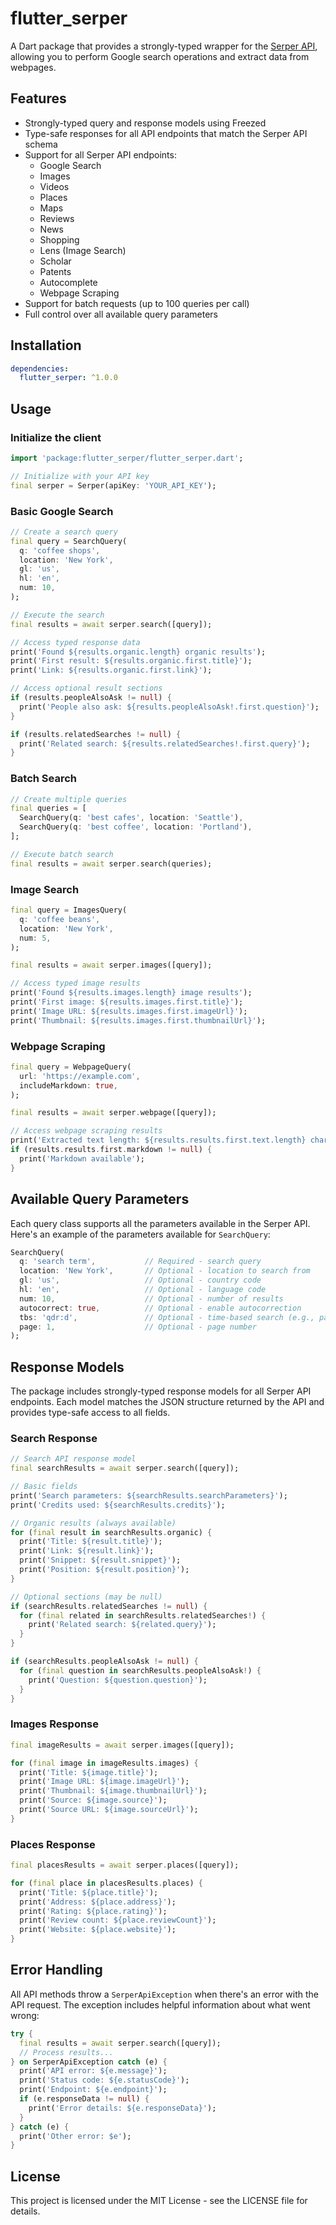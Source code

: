 # flutter_serper

A Dart package that provides a strongly-typed wrapper for the [Serper API](https://serper.dev/), allowing you to perform Google search operations and extract data from webpages.

## Features

- Strongly-typed query and response models using Freezed
- Type-safe responses for all API endpoints that match the Serper API schema
- Support for all Serper API endpoints:
  - Google Search
  - Images
  - Videos
  - Places
  - Maps
  - Reviews
  - News
  - Shopping
  - Lens (Image Search) 
  - Scholar
  - Patents
  - Autocomplete
  - Webpage Scraping
- Support for batch requests (up to 100 queries per call)
- Full control over all available query parameters

## Installation

```yaml
dependencies:
  flutter_serper: ^1.0.0
```

## Usage

### Initialize the client

```dart
import 'package:flutter_serper/flutter_serper.dart';

// Initialize with your API key
final serper = Serper(apiKey: 'YOUR_API_KEY');
```

### Basic Google Search

```dart
// Create a search query
final query = SearchQuery(
  q: 'coffee shops',
  location: 'New York',
  gl: 'us',
  hl: 'en',
  num: 10,
);

// Execute the search
final results = await serper.search([query]);

// Access typed response data
print('Found ${results.organic.length} organic results');
print('First result: ${results.organic.first.title}');
print('Link: ${results.organic.first.link}');

// Access optional result sections
if (results.peopleAlsoAsk != null) {
  print('People also ask: ${results.peopleAlsoAsk!.first.question}');
}

if (results.relatedSearches != null) {
  print('Related search: ${results.relatedSearches!.first.query}');
}
```

### Batch Search

```dart
// Create multiple queries
final queries = [
  SearchQuery(q: 'best cafes', location: 'Seattle'),
  SearchQuery(q: 'best coffee', location: 'Portland'),
];

// Execute batch search
final results = await serper.search(queries);
```

### Image Search

```dart
final query = ImagesQuery(
  q: 'coffee beans',
  location: 'New York',
  num: 5,
);

final results = await serper.images([query]);

// Access typed image results
print('Found ${results.images.length} image results');
print('First image: ${results.images.first.title}');
print('Image URL: ${results.images.first.imageUrl}');
print('Thumbnail: ${results.images.first.thumbnailUrl}');
```

### Webpage Scraping

```dart
final query = WebpageQuery(
  url: 'https://example.com',
  includeMarkdown: true,
);

final results = await serper.webpage([query]);

// Access webpage scraping results
print('Extracted text length: ${results.results.first.text.length} characters');
if (results.results.first.markdown != null) {
  print('Markdown available');
}
```

## Available Query Parameters

Each query class supports all the parameters available in the Serper API. Here's an example of the parameters available for `SearchQuery`:

```dart
SearchQuery(
  q: 'search term',           // Required - search query
  location: 'New York',       // Optional - location to search from
  gl: 'us',                   // Optional - country code
  hl: 'en',                   // Optional - language code
  num: 10,                    // Optional - number of results
  autocorrect: true,          // Optional - enable autocorrection
  tbs: 'qdr:d',               // Optional - time-based search (e.g., past day)
  page: 1,                    // Optional - page number
);
```

## Response Models

The package includes strongly-typed response models for all Serper API endpoints. Each model matches the JSON structure returned by the API and provides type-safe access to all fields.

### Search Response

```dart
// Search API response model
final searchResults = await serper.search([query]);

// Basic fields
print('Search parameters: ${searchResults.searchParameters}');
print('Credits used: ${searchResults.credits}');

// Organic results (always available)
for (final result in searchResults.organic) {
  print('Title: ${result.title}');
  print('Link: ${result.link}');
  print('Snippet: ${result.snippet}');
  print('Position: ${result.position}');
}

// Optional sections (may be null)
if (searchResults.relatedSearches != null) {
  for (final related in searchResults.relatedSearches!) {
    print('Related search: ${related.query}');
  }
}

if (searchResults.peopleAlsoAsk != null) {
  for (final question in searchResults.peopleAlsoAsk!) {
    print('Question: ${question.question}');
  }
}
```

### Images Response

```dart
final imageResults = await serper.images([query]);

for (final image in imageResults.images) {
  print('Title: ${image.title}');
  print('Image URL: ${image.imageUrl}');
  print('Thumbnail: ${image.thumbnailUrl}');
  print('Source: ${image.source}');
  print('Source URL: ${image.sourceUrl}');
}
```

### Places Response

```dart
final placesResults = await serper.places([query]);

for (final place in placesResults.places) {
  print('Title: ${place.title}');
  print('Address: ${place.address}');
  print('Rating: ${place.rating}');
  print('Review count: ${place.reviewCount}');
  print('Website: ${place.website}');
}
```

## Error Handling

All API methods throw a `SerperApiException` when there's an error with the API request. The exception includes helpful information about what went wrong:

```dart
try {
  final results = await serper.search([query]);
  // Process results...
} on SerperApiException catch (e) {
  print('API error: ${e.message}');
  print('Status code: ${e.statusCode}');
  print('Endpoint: ${e.endpoint}');
  if (e.responseData != null) {
    print('Error details: ${e.responseData}');
  }
} catch (e) {
  print('Other error: $e');
}
```

## License

This project is licensed under the MIT License - see the LICENSE file for details.